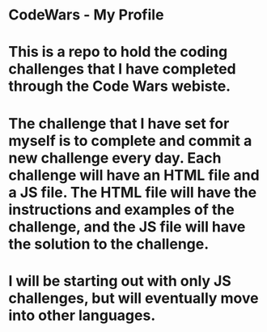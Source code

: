 # CodeWars - My Profile
# This is a repo to hold the coding challenges that I have completed through the Code Wars webiste. 
# The challenge that I have set for myself is to complete and commit a new challenge every day. Each challenge will have an HTML file and a JS file. The HTML file will have the instructions and examples of the challenge, and the JS file will have the solution to the challenge.
# I will be starting out with only JS challenges, but will eventually move into other languages.
